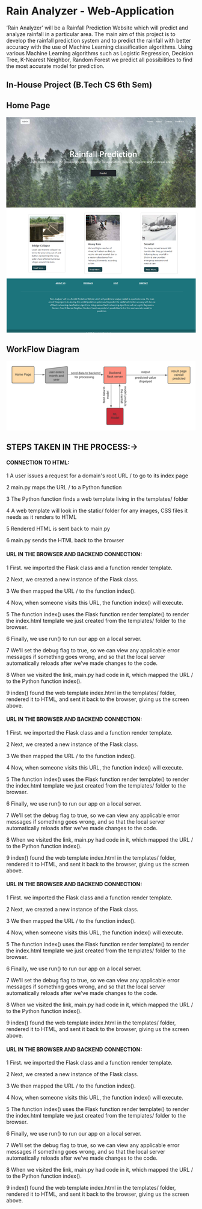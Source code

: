 
# Rain Analyzer - Web-Application 
‘Rain Analyzer’ will be a Rainfall Prediction Website which will predict and analyze rainfall in a particular area. The main aim of this project is to develop the rainfall prediction system and to predict the rainfall with better accuracy with the use of Machine Learning classification algorithms. Using various Machine Learning algorithms such as Logistic Regression, Decision Tree, K-Nearest Neighbor, Random Forest we predict all possibilities to find the most accurate model for prediction. 

## In-House Project (B.Tech CS 6th Sem)

## Home Page
![App Screenshot](https://github.com/Nirvana989/RainAnalyzer/blob/main/homepage.png)

## WorkFlow Diagram
![workflow Screenshot](https://github.com/Nirvana989/RainAnalyzer/blob/main/Work.png)
## STEPS TAKEN IN THE PROCESS:->
#### CONNECTION TO HTML:

1 A user issues a request for a domain's root URL / to go to its index page

2 main.py maps the URL / to a Python function

3 The Python function finds a web template living in the templates/ folder

4 A web template will look in the static/ folder for any images, CSS files it needs as it renders to HTML

5 Rendered HTML is sent back to main.py

6 main.py sends the HTML back to the browser






#### URL IN THE BROWSER AND BACKEND CONNECTION:

1 First. we imported the Flask class and a function render template.

2 Next, we created a new instance of the Flask class.

3 We then mapped the URL / to the function index().

4 Now, when someone visits this URL, the function index() will execute.

5 The function index() uses the Flask function render template() to render the index.html template we just created from the templates/ folder to the browser.

6 Finally, we use run() to run our app on a local server.

7 We'll set the debug flag to true, so we can view any applicable error messages if something goes wrong, and so that the local server automatically reloads after we've made changes to the code.

8 When we visited the link, main.py had code in it, which mapped the URL / to the Python function index().

9 index() found the web template index.html in the templates/ folder, rendered it to HTML, and sent it back to the browser, giving us the screen above.
#### URL IN THE BROWSER AND BACKEND CONNECTION:

1 First. we imported the Flask class and a function render template.

2 Next, we created a new instance of the Flask class.

3 We then mapped the URL / to the function index().

4 Now, when someone visits this URL, the function index() will execute.

5 The function index() uses the Flask function render template() to render the index.html template we just created from the templates/ folder to the browser.

6 Finally, we use run() to run our app on a local server.

7 We'll set the debug flag to true, so we can view any applicable error messages if something goes wrong, and so that the local server automatically reloads after we've made changes to the code.

8 When we visited the link, main.py had code in it, which mapped the URL / to the Python function index().

9 index() found the web template index.html in the templates/ folder, rendered it to HTML, and sent it back to the browser, giving us the screen above.
#### URL IN THE BROWSER AND BACKEND CONNECTION:

1 First. we imported the Flask class and a function render template.

2 Next, we created a new instance of the Flask class.

3 We then mapped the URL / to the function index().

4 Now, when someone visits this URL, the function index() will execute.

5 The function index() uses the Flask function render template() to render the index.html template we just created from the templates/ folder to the browser.

6 Finally, we use run() to run our app on a local server.

7 We'll set the debug flag to true, so we can view any applicable error messages if something goes wrong, and so that the local server automatically reloads after we've made changes to the code.

8 When we visited the link, main.py had code in it, which mapped the URL / to the Python function index().

9 index() found the web template index.html in the templates/ folder, rendered it to HTML, and sent it back to the browser, giving us the screen above.
#### URL IN THE BROWSER AND BACKEND CONNECTION:

1 First. we imported the Flask class and a function render template.

2 Next, we created a new instance of the Flask class.

3 We then mapped the URL / to the function index().

4 Now, when someone visits this URL, the function index() will execute.

5 The function index() uses the Flask function render template() to render the index.html template we just created from the templates/ folder to the browser.

6 Finally, we use run() to run our app on a local server.

7 We'll set the debug flag to true, so we can view any applicable error messages if something goes wrong, and so that the local server automatically reloads after we've made changes to the code.

8 When we visited the link, main.py had code in it, which mapped the URL / to the Python function index().

9 index() found the web template index.html in the templates/ folder, rendered it to HTML, and sent it back to the browser, giving us the screen above.
